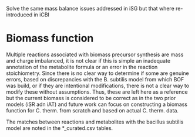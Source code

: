 Solve the same mass balance issues addressed in iSG but that where re-introduced in iCBI

# Biomass function
Multiple reactions associated with biomass precursor synthesis are mass and charge imbalanced, it is not clear if this is simple an inadequate annotation of the metabolite formula or an error in the reaction stoichiometry. Since there is no clear way to determine if some are genuine errors, based on discrepancies with the B. subtilis model from which BOF was build, or if they are intentional modifications, there is not a clear way to modify these without assumptions. Thus, these are left here as a reference but the current biomass is considered to be correct as in the two prior models (iSR adn iAT) and future work can focus on constructing a biomass function for C. therm. from scratch and based on actual C. therm. data.

The matches between reactions and metabolites with the bacillus subtilis model are noted in the *_curated.csv tables.
